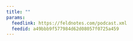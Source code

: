```yaml
---
title: ""
params:
  feedlink: https://feldnotes.com/podcast.xml
  feedid: a49bbb9f577984d62d08057f0725a459
---
```

